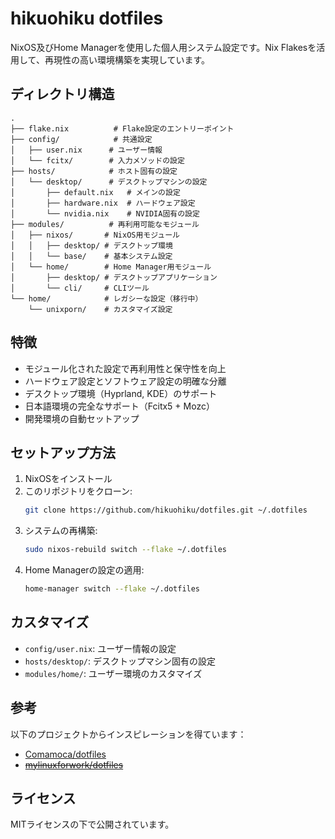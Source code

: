 # hikuohiku dotfiles

NixOS及びHome Managerを使用した個人用システム設定です。Nix Flakesを活用して、再現性の高い環境構築を実現しています。

## ディレクトリ構造

```
.
├── flake.nix          # Flake設定のエントリーポイント
├── config/            # 共通設定
│   ├── user.nix      # ユーザー情報
│   └── fcitx/        # 入力メソッドの設定
├── hosts/            # ホスト固有の設定
│   └── desktop/      # デスクトップマシンの設定
│       ├── default.nix   # メインの設定
│       ├── hardware.nix  # ハードウェア設定
│       └── nvidia.nix    # NVIDIA固有の設定
├── modules/          # 再利用可能なモジュール
│   ├── nixos/       # NixOS用モジュール
│   │   ├── desktop/ # デスクトップ環境
│   │   └── base/    # 基本システム設定
│   └── home/        # Home Manager用モジュール
│       ├── desktop/ # デスクトップアプリケーション
│       └── cli/     # CLIツール
└── home/            # レガシーな設定（移行中）
    └── unixporn/    # カスタマイズ設定
```

## 特徴

- モジュール化された設定で再利用性と保守性を向上
- ハードウェア設定とソフトウェア設定の明確な分離
- デスクトップ環境（Hyprland, KDE）のサポート
- 日本語環境の完全なサポート（Fcitx5 + Mozc）
- 開発環境の自動セットアップ

## セットアップ方法

1. NixOSをインストール
2. このリポジトリをクローン:
   ```bash
   git clone https://github.com/hikuohiku/dotfiles.git ~/.dotfiles
   ```
3. システムの再構築:
   ```bash
   sudo nixos-rebuild switch --flake ~/.dotfiles
   ```
4. Home Managerの設定の適用:
   ```bash
   home-manager switch --flake ~/.dotfiles
   ```

## カスタマイズ

- `config/user.nix`: ユーザー情報の設定
- `hosts/desktop/`: デスクトップマシン固有の設定
- `modules/home/`: ユーザー環境のカスタマイズ

## 参考

以下のプロジェクトからインスピレーションを得ています：

- [Comamoca/dotfiles](https://github.com/Comamoca/dotfiles)
- ~~[mylinuxforwork/dotfiles](https://github.com/mylinuxforwork/dotfiles)~~

## ライセンス

MITライセンスの下で公開されています。
